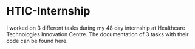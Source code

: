 # HTIC-Internship
I worked on 3 different tasks during my 48 day internship at Healthcare Technologies Innovation Centre. The documentation of 3 tasks with their code can be found here.
